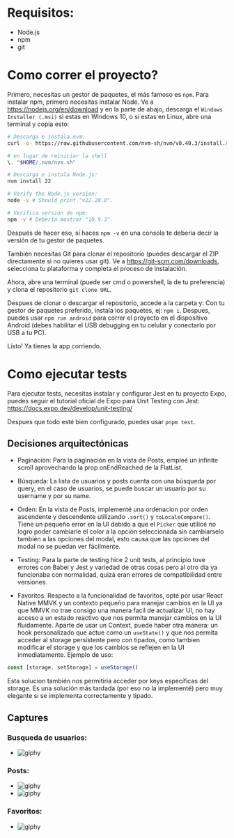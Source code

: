 # Requisitos:
- Node.js
- npm
- git


# Como correr el proyecto?
Primero, necesitas un gestor de paquetes, el más famoso es `npm`.
Para instalar npm, primero necesitas instalar Node.
Ve a https://nodejs.org/en/download y en la parte de abajo, descarga el `Windows Installer (.msi)` si estas en Windows 10, o si estas en Linux, abre una terminal y copia esto:

```sh
# Descarga e instala nvm:
curl -o- https://raw.githubusercontent.com/nvm-sh/nvm/v0.40.3/install.sh | bash

# en lugar de reiniciar la shell
\. "$HOME/.nvm/nvm.sh"

# Descarga e instala Node.js:
nvm install 22

# Verify the Node.js version:
node -v # Should print "v22.20.0".

# Verifica versión de npm:
npm -v # Debería mostrar "10.9.3".

```
Después de hacer eso, si haces `npm -v` en una consola te deberia decir la versión de tu gestor de paquetes.

También necesitas Git para clonar el repositorio (puedes descargar el ZIP directamente si no quieres usar git).
Ve a https://git-scm.com/downloads, selecciona tu plataforma y completa el proceso de instalación. 

Ahora, abre una terminal (puede ser cmd o powershell, la de tu preferencia) y clona el repositorio
`git clone URL`.

Despues de clonar o descargar el repositorio, accede a la carpeta y:
Con tu gestor de paquetes preferido, instala los paquetes, ej: `npm i`.
Despues, puedes usar `npm run android` para correr el proyecto en el dispositivo Android (debes habilitar el USB debugging en tu celular y conectarlo por USB a tu  PC).

Listo! Ya tienes la app corriendo.

# Como ejecutar tests
Para ejecutar tests, necesitas instalar y configurar Jest en tu proyecto Expo, puedes seguir el tutorial oficial de Expo para Unit Testing con Jest: https://docs.expo.dev/develop/unit-testing/

Despues que todo esté bien configurado, puedes usar `pnpm test`.

## Decisiones arquitectónicas
- Paginación: Para la paginación en la vista de Posts, empleé un infinite scroll aprovechando la prop onEndReached de la FlatList.

- Búsqueda: La lista de usuarios y posts cuenta con una búsqueda por query, en el caso de usuarios, se puede buscar un usuario por su username y por su name.

- Orden: En la vista de Posts, implementé una ordenacion por orden ascendente y descendente utilizando `.sort()` y `toLocaleCompare()`. Tiene un pequeño error en la UI debido a que el `Picker` que utilicé no logro poder cambiarle el color a la opción seleccionada sin cambiarselo también a las opciones del modal, esto causa que las opciones del modal no se puedan ver fácilmente.

- Testing: Para la parte de testing hice 2 unit tests, al principio tuve errores con Babel y Jest y variedad de otras cosas pero al otro día ya funcionaba con normalidad, quizá eran errores de compatibilidad entre versiones.

- Favoritos: Respecto a la funcionalidad de favoritos, opté por usar React Native MMVK y un contexto pequeño para manejar cambios en la UI ya que MMVK no trae consigo una manera facil de actualizar UI, no hay acceso a un estado reactivo que nos permita manejar cambios en la UI fluidamente. Aparte de usar un Context, puede haber otra manera: un hook personalizado que actue como un `useState()` y que nos permita acceder al storage persistente pero con tipados, como tambien modificar el storage y que los cambios se reflejen en la UI inmediatamente. Ejemplo de uso:

```js
const [storage, setStorage] = useStorage() 
````

Esta solucion también nos permitiria acceder por keys específicas del storage. Es una solución más tardada (por eso no la implementé) pero muy elegante si se implementa correctamente y tipado.

## Captures
### Busqueda de usuarios:
- ![giphy](https://github.com/user-attachments/assets/43a0f03c-9821-41ab-a3db-61e680a6e18e)

### Posts:
- ![giphy](https://github.com/user-attachments/assets/dc0e7202-b15a-4cd5-9e7c-c775ea967a75)
- ![giphy](https://github.com/user-attachments/assets/e827d7c2-9956-4383-a368-5c9905ce52f5)

### Favoritos:
- ![giphy](https://github.com/user-attachments/assets/f1a58065-2d19-492f-92f4-3a9c693b10d4)



